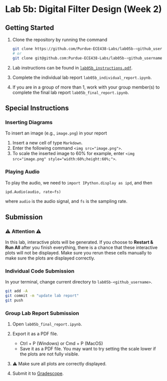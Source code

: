 # Lab 5b: Digital Filter Design (Week 2)

## Getting Started

1. Clone the repository by running the command

    ```bash
    git clone https://github.com/Purdue-ECE438-Labs/lab05b-<github_username>.git  # using web URL
    # or
    git clone git@github.com:Purdue-ECE438-Labs/lab05b-<github_username>.git  # using SSH
    ```

2. Lab instructions can be found in [`lab05b_instructions.pdf`](lab05b_instructions.pdf).

3. Complete the individual lab report `lab05b_individual_report.ipynb`.

4. If you are in a group of more than 1, work with your group member(s) to complete the final lab report `lab05b_final_report.ipynb`.

## Special Instructions

### Inserting Diagrams

To insert an image (e.g., `image.png`) in your report
  
  1. Insert a new cell of type `Markdown`.
  2. Enter the following command `<img src="image.png">`.
  3. To scale the inserted image to 60% for example, enter `<img src="image.png" style="width:60%;height:60%;">`.

### Playing Audio

To play the audio, we need to `import IPython.display as ipd`, and then

```python
ipd.Audio(audio, rate=fs)
```

where `audio` is the audio signal, and `fs` is the sampling rate.

## Submission

### ⚠️ Attention ⚠️

In this lab, interactive plots will be generated. If you choose to __Restart & Run All__ after you finish everything, there is a chance that these interactive plots will not be displayed. Make sure you rerun these cells manually to make sure the plots are displayed correctly. 

### Individual Code Submission

In your terminal, change current directory to `lab05b-<github_username>`.

```bash
git add -A 
git commit -m "update lab report"
git push
```

### Group Lab Report Submission

1. Open `lab05b_final_report.ipynb`.

2. Export it as a PDF file.
    * Ctrl + P (Windows) or Cmd + P (MacOS)
    * Save it as a PDF file. You may want to try setting the scale lower if the plots are not fully visible.

3. ⚠️ Make sure all plots are correctly displayed.

4. Submit it to [Gradescope](https://www.gradescope.com/).
